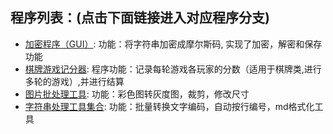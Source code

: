 ## 程序列表：(点击下面链接进入对应程序分支)
- [加密程序（GUI）](https://github.com/supertab/prac_py/tree/encryptGUI): 功能：将字符串加密成摩尔斯码, 实现了加密，解密和保存功能
- [棋牌游戏记分器](https://github.com/supertab/prac_py/tree/gameCounter): 程序功能：记录每轮游戏各玩家的分数（适用于棋牌类,进行多轮的游戏）,并进行结算
- [图片批处理工具](https://github.com/supertab/prac_py/tree/im_tool): 功能：彩色图转灰度图，裁剪，修改尺寸
- [字符串处理工具集合](https://github.com/supertab/prac_py/tree/strTool): 功能：批量转换文字编码，自动按行编号，md格式化工具
